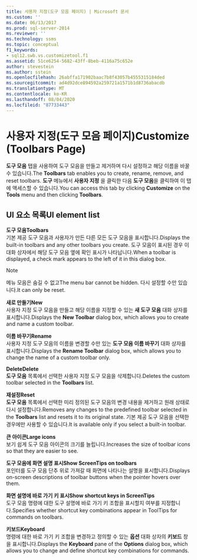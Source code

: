 ```yaml
---
title: 사용자 지정(도구 모음 페이지) | Microsoft 문서
ms.custom: ''
ms.date: 06/13/2017
ms.prod: sql-server-2014
ms.reviewer: ''
ms.technology: ssms
ms.topic: conceptual
f1_keywords:
- sql12.swb.vs.customizetool.f1
ms.assetid: 51ce6254-5682-43ff-8beb-4116a75c652e
author: stevestein
ms.author: sstein
ms.openlocfilehash: 26abffa171902baac7b8f43057b4555315184ded
ms.sourcegitcommit: ad4d92dce894592a259721a1571b1d8736abacdb
ms.translationtype: MT
ms.contentlocale: ko-KR
ms.lasthandoff: 08/04/2020
ms.locfileid: "87733443"
---
```

# <a name="customize-toolbars-page"></a><span data-ttu-id="544ec-102">사용자 지정(도구 모음 페이지)</span><span class="sxs-lookup"><span data-stu-id="544ec-102">Customize (Toolbars Page)</span></span>
  <span data-ttu-id="544ec-103">**도구 모음** 탭을 사용하여 도구 모음을 만들고 제거하며 다시 설정하고 해당 이름을 바꿀 수 있습니다.</span><span class="sxs-lookup"><span data-stu-id="544ec-103">The **Toolbars** tab enables you to create, rename, remove, and reset toolbars.</span></span> <span data-ttu-id="544ec-104">**도구** 메뉴에서 **사용자 지정** 을 클릭한 다음 **도구 모음**을 클릭하여 이 탭에 액세스할 수 있습니다.</span><span class="sxs-lookup"><span data-stu-id="544ec-104">You can access this tab by clicking **Customize** on the **Tools** menu and then clicking **Toolbars**.</span></span>  
  
## <a name="ui-element-list"></a><span data-ttu-id="544ec-105">UI 요소 목록</span><span class="sxs-lookup"><span data-stu-id="544ec-105">UI element list</span></span>  
 <span data-ttu-id="544ec-106">**도구 모음**</span><span class="sxs-lookup"><span data-stu-id="544ec-106">**Toolbars**</span></span>  
 <span data-ttu-id="544ec-107">기본 제공 도구 모음과 사용자가 만든 다른 모든 도구 모음을 표시합니다.</span><span class="sxs-lookup"><span data-stu-id="544ec-107">Displays the built-in toolbars and any other toolbars you create.</span></span> <span data-ttu-id="544ec-108">도구 모음이 표시된 경우 이 대화 상자에서 해당 도구 모음 옆에 확인 표시가 나타납니다.</span><span class="sxs-lookup"><span data-stu-id="544ec-108">When a toolbar is displayed, a check mark appears to the left of it in this dialog box.</span></span>  
  
> [!NOTE]  
>  <span data-ttu-id="544ec-109">메뉴 모음은 숨길 수 없고</span><span class="sxs-lookup"><span data-stu-id="544ec-109">The menu bar cannot be hidden.</span></span> <span data-ttu-id="544ec-110">다시 설정할 수만 있습니다.</span><span class="sxs-lookup"><span data-stu-id="544ec-110">It can only be reset.</span></span>  
  
 <span data-ttu-id="544ec-111">**새로 만들기**</span><span class="sxs-lookup"><span data-stu-id="544ec-111">**New**</span></span>  
 <span data-ttu-id="544ec-112">사용자 지정 도구 모음을 만들고 해당 이름을 지정할 수 있는 **새 도구 모음** 대화 상자를 표시합니다.</span><span class="sxs-lookup"><span data-stu-id="544ec-112">Displays the **New Toolbar** dialog box, which allows you to create and name a custom toolbar.</span></span>  
  
 <span data-ttu-id="544ec-113">**이름 바꾸기**</span><span class="sxs-lookup"><span data-stu-id="544ec-113">**Rename**</span></span>  
 <span data-ttu-id="544ec-114">사용자 지정 도구 모음의 이름을 변경할 수만 있는 **도구 모음 이름 바꾸기** 대화 상자를 표시합니다.</span><span class="sxs-lookup"><span data-stu-id="544ec-114">Displays the **Rename Toolbar** dialog box, which allows you to change the name of a custom toolbar only.</span></span>  
  
 <span data-ttu-id="544ec-115">**Delete**</span><span class="sxs-lookup"><span data-stu-id="544ec-115">**Delete**</span></span>  
 <span data-ttu-id="544ec-116">**도구 모음** 목록에서 선택한 사용자 지정 도구 모음을 삭제합니다.</span><span class="sxs-lookup"><span data-stu-id="544ec-116">Deletes the custom toolbar selected in the **Toolbars** list.</span></span>  
  
 <span data-ttu-id="544ec-117">**재설정**</span><span class="sxs-lookup"><span data-stu-id="544ec-117">**Reset**</span></span>  
 <span data-ttu-id="544ec-118">**도구 모음** 목록에서 선택한 미리 정의된 도구 모음의 변경 내용을 제거하고 원래 상태로 다시 설정합니다.</span><span class="sxs-lookup"><span data-stu-id="544ec-118">Removes any changes to the predefined toolbar selected in the **Toolbars** list and resets it to its original state.</span></span> <span data-ttu-id="544ec-119">기본 제공 도구 모음을 선택한 경우에만 사용할 수 있습니다.</span><span class="sxs-lookup"><span data-stu-id="544ec-119">It is available only if you select a built-in toolbar.</span></span>  
  
 <span data-ttu-id="544ec-120">**큰 아이콘**</span><span class="sxs-lookup"><span data-stu-id="544ec-120">**Large icons**</span></span>  
 <span data-ttu-id="544ec-121">보기 쉽게 도구 모음 아이콘의 크기를 늘립니다.</span><span class="sxs-lookup"><span data-stu-id="544ec-121">Increases the size of toolbar icons so that they are easier to see.</span></span>  
  
 <span data-ttu-id="544ec-122">**도구 모음에 화면 설명 표시**</span><span class="sxs-lookup"><span data-stu-id="544ec-122">**Show ScreenTips on toolbars**</span></span>  
 <span data-ttu-id="544ec-123">포인터를 도구 모음 단추 위로 가져갈 때 화면에 나타나는 설명을 표시합니다.</span><span class="sxs-lookup"><span data-stu-id="544ec-123">Displays on-screen descriptions of toolbar buttons when the pointer hovers over them.</span></span>  
  
 <span data-ttu-id="544ec-124">**화면 설명에 바로 가기 키 표시**</span><span class="sxs-lookup"><span data-stu-id="544ec-124">**Show shortcut keys in ScreenTips**</span></span>  
 <span data-ttu-id="544ec-125">도구 모음 명령에 대한 도구 설명에 바로 가기 키 조합을 표시할지 여부를 지정합니다.</span><span class="sxs-lookup"><span data-stu-id="544ec-125">Specifies whether shortcut key combinations appear in ToolTips for commands on toolbars.</span></span>  
  
 <span data-ttu-id="544ec-126">**키보드**</span><span class="sxs-lookup"><span data-stu-id="544ec-126">**Keyboard**</span></span>  
 <span data-ttu-id="544ec-127">명령에 대한 바로 가기 키 조합을 변경하고 정의할 수 있는 **옵션** 대화 상자의 **키보드** 창을 표시합니다.</span><span class="sxs-lookup"><span data-stu-id="544ec-127">Displays the **Keyboard** pane of the **Options** dialog box, which allows you to change and define shortcut key combinations for commands.</span></span>  
